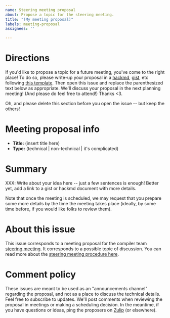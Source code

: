 ```yaml
---
name: Steering meeting proposal
about: Propose a topic for the steering meeting.
title: "(My meeting proposal)"
labels: meeting-proposal
assignees: ''

---
```


# Directions

If you'd like to propose a topic for a future meeting, you've come to
the right place! To do so, please write-up your proposal in a
[hackmd], [gist], etc following [this template]. Then open this issue
and replace the parenthesized text below as appropriate. We'll discuss
your proposal in the next planning meeting! (And please do feel free
to attend!)  Thanks <3.

Oh, and please delete this section before you open the issue -- but
keep the others!

# Meeting proposal info

- **Title:** (insert title here)
- **Type:** (technical | non-technical | it's complicated)
  
# Summary

XXX: Write about your idea here -- just a few sentences is enough!
Better yet, add a link to a gist or hackmd document with more details.

Note that once the meeting is scheduled, we may request that you
prepare some more details by the time the meeting takes place
(ideally, by some time before, if you would like folks to review
them).

# About this issue

This issue corresponds to a meeting proposal for the compiler team
[steering meeting][]. It corresponds to a possible topic of
discussion. You can read more about the [steering meeting procedure
here][proc].

# Comment policy

These issues are meant to be used as an "announcements channel"
regarding the proposal, and not as a place to discuss the technical
details. Feel free to subscribe to updates. We'll post comments when
reviewing the proposal in meetings or making a scheduling decision.
In the meantime, if you have questions or ideas, ping the proposers
on [Zulip] (or elsewhere).

[Zulip]: https://github.com/rust-lang/compiler-team/blob/master/content/about/chat-platform.md
[steering meeting]: https://github.com/rust-lang/compiler-team/blob/master/content/about/steering-meeting.md
[proc]: https://github.com/rust-lang/compiler-team/blob/master/content/procedures/steering-meeting.md
[this template]: https://github.com/rust-lang/compiler-team/blob/master/content/proposals/_index.md
[hackmd]: https://hackmd.io/
[gist]: https://gist.github.com/

